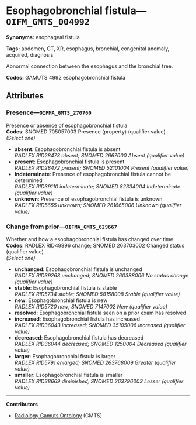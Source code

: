 # Esophagobronchial fistula—`OIFM_GMTS_004992`

**Synonyms:** esophageal fistula

**Tags:** abdomen, CT, XR, esophagus, bronchial, congenital anomaly, acquired, diagnosis

Abnormal connection between the esophagus and the bronchial tree.

**Codes:** GAMUTS 4992 esophagobronchial fistula

## Attributes

### Presence—`OIFMA_GMTS_270760`

Presence or absence of esophagobronchial fistula  
**Codes**: SNOMED 705057003 Presence (property) (qualifier value)  
*(Select one)*

- **absent**: Esophagobronchial fistula is absent  
_RADLEX RID28473 absent; SNOMED 2667000 Absent (qualifier value)_
- **present**: Esophagobronchial fistula is present  
_RADLEX RID28472 present; SNOMED 52101004 Present (qualifier value)_
- **indeterminate**: Presence of esophagobronchial fistula cannot be determined  
_RADLEX RID39110 indeterminate; SNOMED 82334004 Indeterminate (qualifier value)_
- **unknown**: Presence of esophagobronchial fistula is unknown  
_RADLEX RID5655 unknown; SNOMED 261665006 Unknown (qualifier value)_

### Change from prior—`OIFMA_GMTS_629667`

Whether and how a esophagobronchial fistula has changed over time  
**Codes**: RADLEX RID49896 change; SNOMED 263703002 Changed status (qualifier value)  
*(Select one)*

- **unchanged**: Esophagobronchial fistula is unchanged  
_RADLEX RID39268 unchanged; SNOMED 260388006 No status change (qualifier value)_
- **stable**: Esophagobronchial fistula is stable  
_RADLEX RID5734 stable; SNOMED 58158008 Stable (qualifier value)_
- **new**: Esophagobronchial fistula is new  
_RADLEX RID5720 new; SNOMED 7147002 New (qualifier value)_
- **resolved**: Esophagobronchial fistula seen on a prior exam has resolved  
- **increased**: Esophagobronchial fistula has increased  
_RADLEX RID36043 increased; SNOMED 35105006 Increased (qualifier value)_
- **decreased**: Esophagobronchial fistula has decreased  
_RADLEX RID36044 decreased; SNOMED 1250004 Decreased (qualifier value)_
- **larger**: Esophagobronchial fistula is larger  
_RADLEX RID5791 enlarged; SNOMED 263768009 Greater (qualifier value)_
- **smaller**: Esophagobronchial fistula is smaller  
_RADLEX RID38669 diminished; SNOMED 263796003 Lesser (qualifier value)_

---

**Contributors**

- [Radiology Gamuts Ontology](https://gamuts.net/) (GMTS)